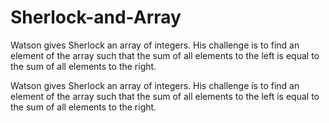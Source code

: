 # Sherlock-and-Array
Watson gives Sherlock an array of integers. His challenge is to find an element of the array such that the sum of all elements to the left is equal to the sum of all elements to the right.

Watson gives Sherlock an array of integers. His challenge is to find an element of the array such that the sum of all elements to the left is equal to the sum of all elements to the right.
